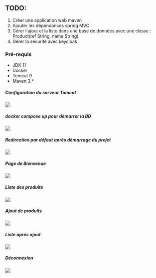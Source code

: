 ## TODO:
1. Créer une application web maven
2. Ajouter les dépendances spring MVC
3. Gérer l'ajout et la liste dans une base de données avec une classe : Product(ref String, name String)
4. Gérer la sécurité avec keycloak

### Pré-requis
- JDK 11
- Docker
- Tomcat 9
- Maven 3.*

##### Configuration du serveur Tomcat
![](C:\Users\fazeyna\Desktop\COURS_ISI_M2\JEE\security\projet2_keycloak\src\main\resources\img\config.png)

##### docker compose up pour démarrer la BD
![](C:\Users\fazeyna\Desktop\COURS_ISI_M2\JEE\security\projet2_keycloak\src\main\resources\img\docker.png)

##### Redirection par défaut après démarrage du projet
![](C:\Users\fazeyna\Desktop\COURS_ISI_M2\JEE\security\projet2_keycloak\src\main\resources\img\page-accueil.png)

##### Page de Bienvenue
![](C:\Users\fazeyna\Desktop\COURS_ISI_M2\JEE\security\projet2_keycloak\src\main\resources\img\bienvenue.png)

##### Liste des produits
![](C:\Users\fazeyna\Desktop\COURS_ISI_M2\JEE\security\projet2_keycloak\src\main\resources\img\liste-produits.png)

##### Ajout de produits
![](C:\Users\fazeyna\Desktop\COURS_ISI_M2\JEE\security\projet2_keycloak\src\main\resources\img\ajout-produits.png)

##### Liste après ajout
![](C:\Users\fazeyna\Desktop\COURS_ISI_M2\JEE\security\projet2_keycloak\src\main\resources\img\liste-apres-ajout.png)

##### Déconnexion
![](C:\Users\fazeyna\Desktop\COURS_ISI_M2\JEE\security\projet2_keycloak\src\main\resources\img\deconnexion.png)

















